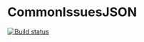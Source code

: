 # CommonIssuesJSON

[![Build status](https://img.shields.io/appveyor/ci/joelp53/commonissuesjson.svg?style=for-the-badge)](https://ci.appveyor.com/project/joelp53/commonissuesjson)
